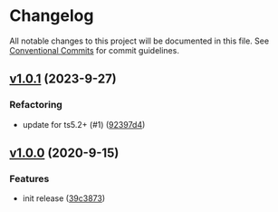 # Changelog

All notable changes to this project will be documented in this file. See [Conventional Commits](https://www.conventionalcommits.org/en/v1.0.0/) for commit guidelines.

## [v1.0.1](https://github.com/whisklabs/typeguards/compare/v1.0.0...v1.0.1) (2023-9-27)

### Refactoring

- update for ts5.2+ (#1) ([92397d4](https://github.com/whisklabs/typeguards/commit/92397d4419b92fb801bb5c3589ab6e7dd1631464))

## [v1.0.0](https://github.com/whisklabs/typeguards/compare/cef21b5524752cb2efb96407bae97a9686152c8d...v1.0.0) (2020-9-15)

### Features

- init release ([39c3873](https://github.com/whisklabs/typeguards/commit/39c38734c2388562b2b94cd86329644c2442111b))
